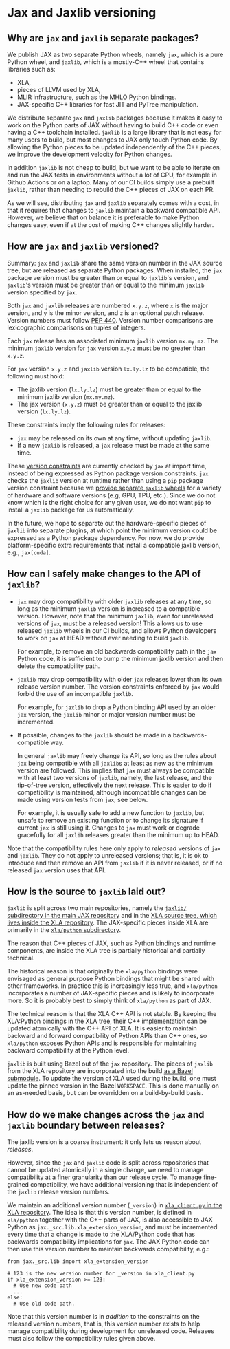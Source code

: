# Jax and Jaxlib versioning

## Why are `jax` and `jaxlib` separate packages?

We publish JAX as two separate Python wheels, namely `jax`, which is a pure
Python wheel, and `jaxlib`, which is a mostly-C++ wheel that contains libraries
such as:
* XLA,
* pieces of LLVM used by XLA,
* MLIR infrastructure, such as the MHLO Python bindings.
* JAX-specific C++ libraries for fast JIT and PyTree manipulation.

We distribute separate `jax` and `jaxlib` packages because it makes it easy to
work on the Python parts of JAX without having to build C++ code or even having
a C++ toolchain installed. `jaxlib` is a large library that is not easy for
many users to build, but most changes to JAX only touch Python code. By
allowing the Python pieces to be updated independently of the C++ pieces, we
improve the development velocity for Python changes.

In addition `jaxlib` is not cheap to build, but we want to be able to iterate on
and run the JAX tests in environments without a lot of CPU, for example in
Github Actions or on a laptop. Many of our CI builds simply use a prebuilt
`jaxlib`, rather than needing to rebuild the C++ pieces of JAX on each PR.

As we will see, distributing `jax` and `jaxlib` separately comes with a cost, in
that it requires that changes to `jaxlib` maintain a backward compatible API.
However, we believe that on balance it is preferable to make Python changes
easy, even if at the cost of making C++ changes slightly harder.


## How are `jax` and `jaxlib` versioned?

Summary: `jax` and `jaxlib` share the same version number in the JAX source tree, but are released as separate Python packages.
When installed, the `jax` package version must be greater than or equal to `jaxlib`'s version,
and `jaxlib`'s version must be greater than or equal to the minimum `jaxlib`
version specified by `jax`.

Both `jax` and `jaxlib` releases are numbered `x.y.z`, where `x` is the major
version, and `y` is the minor version, and `z` is an optional patch release.
Version numbers must follow
[PEP 440](https://www.python.org/dev/peps/pep-0440/). Version number comparisons
are lexicographic comparisons on tuples of integers.

Each `jax` release has an associated minimum `jaxlib` version `mx.my.mz`. The
minimum `jaxlib` version for `jax` version `x.y.z` must be no greater than
`x.y.z`.

For `jax` version `x.y.z` and `jaxlib` version `lx.ly.lz` to be compatible,
the following must hold:

* The jaxlib version (`lx.ly.lz`) must be greater than or equal to the minimum
  jaxlib version (`mx.my.mz`).
* The jax version (`x.y.z`) must be greater than or equal to the jaxlib version
  (`lx.ly.lz`).

These constraints imply the following rules for releases:
* `jax` may be released on its own at any time, without updating `jaxlib`.
* If a new `jaxlib` is released, a `jax` release must be made at the same time.

These
[version constraints](https://github.com/google/jax/blob/main/jax/version.py)
are currently checked by `jax` at import time, instead of being expressed as
Python package version constraints. `jax` checks the `jaxlib` version at
runtime rather than using a `pip` package version constraint because we
[provide separate `jaxlib` wheels](https://github.com/google/jax#installation)
for a variety of hardware and software versions (e.g, GPU, TPU, etc.). Since we
do not know which is the right choice for any given user, we do not want `pip`
to install a `jaxlib` package for us automatically.

In the future, we hope to separate out the hardware-specific pieces of `jaxlib`
into separate plugins, at which point the minimum version could be expressed as
a Python package dependency. For now, we do provide
platform-specific extra requirements that install a compatible jaxlib version,
e.g., `jax[cuda]`.

## How can I safely make changes to the API of `jaxlib`?

* `jax` may drop compatibility with older `jaxlib` releases at any time, so long
  as the minimum `jaxlib` version is increased to a compatible version. However,
  note that the minimum `jaxlib`, even for unreleased versions of `jax`, must be
  a released version! This allows us to use released `jaxlib` wheels in our CI
  builds, and allows Python developers to work on `jax` at HEAD without ever
  needing to build `jaxlib`.

  For example, to remove an old backwards compatibility path in the `jax` Python
  code, it is sufficient to bump the minimum jaxlib version and then delete the
  compatibility path.

* `jaxlib` may drop compatibility with older `jax` releases lower than
  its own release version number. The version constraints enforced by `jax`
  would forbid the use of an incompatible `jaxlib`.

  For example, for `jaxlib` to drop a Python binding API used by an older `jax`
  version, the `jaxlib` minor or major version number must be incremented.

* If possible, changes to the `jaxlib` should be made in a backwards-compatible
  way.

  In general `jaxlib` may freely change its API, so long
  as the rules about `jax` being compatible with all `jaxlib`s at least as new
  as the minimum version are followed. This implies that
  `jax` must always be compatible with at least two versions of `jaxlib`,
  namely, the last release, and the tip-of-tree version, effectively
  the next release. This is easier to do if compatibility is maintained,
  although incompatible changes can be made using version tests from `jax`; see
  below.

  For example, it is usually safe to add a new function to `jaxlib`, but unsafe
  to remove an existing function or to change its signature if current `jax` is
  still using it. Changes to `jax` must work or degrade gracefully
  for all `jaxlib` releases greater than the minimum up to HEAD.


Note that the compatibility rules here only apply to *released* versions of
`jax` and `jaxlib`. They do not apply to unreleased versions; that is, it is ok
to introduce and then remove an API from `jaxlib` if it is never released, or if
no released `jax` version uses that API.

## How is the source to `jaxlib` laid out?

`jaxlib` is split across two main repositories, namely the
[`jaxlib/` subdirectory in the main JAX repository](https://github.com/google/jax/tree/main/jaxlib)
and in the
[XLA source tree, which lives inside the XLA repository](https://github.com/openxla/xla).
The JAX-specific pieces inside XLA are primarily in the
[`xla/python` subdirectory](https://github.com/tensorflow/tensorflow/tree/master/tensorflow/compiler/xla/python).


The reason that C++ pieces of JAX, such as Python bindings and runtime
components, are inside the XLA tree is partially
historical and partially technical.

The historical reason is that originally the
`xla/python` bindings were envisaged as general purpose Python bindings that
might be shared with other frameworks. In practice this is increasingly less
true, and `xla/python` incorporates a number of JAX-specific pieces and is
likely to incorporate more. So it is probably best to simply think of
`xla/python` as part of JAX.

The technical reason is that the XLA C++ API is not stable. By keeping the
XLA:Python bindings in the XLA tree, their C++ implementation can be updated
atomically with the C++ API of XLA. It is easier to maintain backward and forward
compatibility of Python APIs than C++ ones, so `xla/python` exposes Python APIs
and is responsible for maintaining backward compatibility at the Python
level.

`jaxlib` is built using Bazel out of the `jax` repository. The pieces of
`jaxlib` from the XLA repository are incorporated into the build
[as a Bazel submodule](https://github.com/google/jax/blob/main/WORKSPACE).
To update the version of XLA used during the build, one must update the pinned
version in the Bazel `WORKSPACE`. This is done manually on an
as-needed basis, but can be overridden on a build-by-build basis.


## How do we make changes across the `jax` and `jaxlib` boundary between releases?

The jaxlib version is a coarse instrument: it only lets us reason about
*releases*.

However, since the `jax` and `jaxlib` code is split across repositories that
cannot be updated atomically in a single change, we need to manage compatibility
at a finer granularity than our release cycle. To manage fine-grained
compatibility, we have additional versioning that is independent of the `jaxlib`
release version numbers.

We maintain an additional version number (`_version`) in
[`xla_client.py` in the XLA repository](https://github.com/openxla/xla/blob/main/xla/python/xla_client.py).
The idea is that this version number, is defined in `xla/python`
together with the C++ parts of JAX, is also accessible to JAX Python as
`jax._src.lib.xla_extension_version`, and must
be incremented every time that a change is made to the XLA/Python code that has
backwards compatibility implications for `jax`. The JAX Python code can then use
this version number to maintain backwards compatibility, e.g.:

```
from jax._src.lib import xla_extension_version

# 123 is the new version number for _version in xla_client.py
if xla_extension_version >= 123:
  # Use new code path
  ...
else:
  # Use old code path.
```

Note that this version number is in *addition* to the constraints on the
released version numbers, that is, this version number exists to help manage
compatibility during development for unreleased code. Releases must also
follow the compatibility rules given above.

